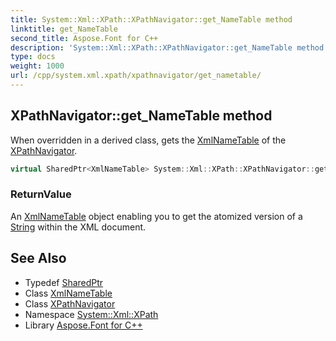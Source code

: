 ```yaml
---
title: System::Xml::XPath::XPathNavigator::get_NameTable method
linktitle: get_NameTable
second_title: Aspose.Font for C++
description: 'System::Xml::XPath::XPathNavigator::get_NameTable method. When overridden in a derived class, gets the XmlNameTable of the XPathNavigator in C++.'
type: docs
weight: 1000
url: /cpp/system.xml.xpath/xpathnavigator/get_nametable/
---
```

## XPathNavigator::get_NameTable method


When overridden in a derived class, gets the [XmlNameTable](../../../system.xml/xmlnametable/) of the [XPathNavigator](../).

```cpp
virtual SharedPtr<XmlNameTable> System::Xml::XPath::XPathNavigator::get_NameTable()=0
```


### ReturnValue

An [XmlNameTable](../../../system.xml/xmlnametable/) object enabling you to get the atomized version of a [String](../../../system/string/) within the XML document.

## See Also

* Typedef [SharedPtr](../../../system/sharedptr/)
* Class [XmlNameTable](../../../system.xml/xmlnametable/)
* Class [XPathNavigator](../)
* Namespace [System::Xml::XPath](../../)
* Library [Aspose.Font for C++](../../../)
